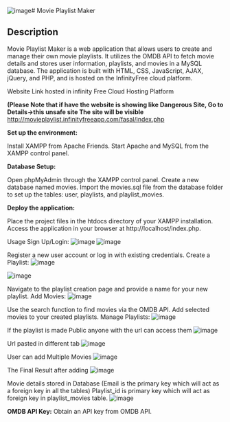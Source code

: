 ![image](https://github.com/mdmaaz16/movieplaylist/assets/171310868/c0db90e7-8a61-48ed-9d43-ba5ac8fcc8b7)# Movie Playlist Maker

## Description
Movie Playlist Maker is a web application that allows users to create and manage their own movie playlists. It utilizes the OMDB API to fetch movie details and stores user information, playlists, and movies in a MySQL database. The application is built with HTML, CSS, JavaScript, AJAX, jQuery, and PHP, and is hosted on the InfinityFree cloud platform.

Website Link hosted in infinity Free Cloud Hosting Platform 

**(Please Note that if have the website is showing like Dangerous Site, Go to Details->this unsafe site  The site will be visible**
http://movieplaylist.infinityfreeapp.com/fasal/index.php

**Set up the environment:**

Install XAMPP from Apache Friends.
Start Apache and MySQL from the XAMPP control panel.


**Database Setup:**

Open phpMyAdmin through the XAMPP control panel.
Create a new database named movies.
Import the movies.sql file from the database folder to set up the tables: user, playlists, and playlist_movies.

**Deploy the application:**

Place the project files in the htdocs directory of your XAMPP installation.
Access the application in your browser at http://localhost/index.php.

Usage
Sign Up/Login:
![image](https://github.com/mdmaaz16/movieplaylist/assets/171310868/6099b988-ca25-44d5-89bd-87052ea6691e)
![image](https://github.com/mdmaaz16/movieplaylist/assets/171310868/d2afa386-69d5-4676-b55a-2198e2ebf8cc)

Register a new user account or log in with existing credentials.
Create a Playlist:
![image](https://github.com/mdmaaz16/movieplaylist/assets/171310868/cbde28c3-0d8f-4c8f-b9e6-4b073028c628)

![image](https://github.com/mdmaaz16/movieplaylist/assets/171310868/0216e6c6-25b4-4be6-8385-5a36a38fd49d)

Navigate to the playlist creation page and provide a name for your new playlist.
Add Movies:
![image](https://github.com/mdmaaz16/movieplaylist/assets/171310868/9c494aa8-50e2-4219-8859-8478330c2c6d)


Use the search function to find movies via the OMDB API.
Add selected movies to your created playlists.
Manage Playlists:
![image](https://github.com/mdmaaz16/movieplaylist/assets/171310868/da300330-ad05-4f43-88a3-43a7f016a641)

If the playlist is made Public anyone with the url can access them
![image](https://github.com/mdmaaz16/movieplaylist/assets/171310868/b74de551-c137-43e7-ba89-322dd9e0a5f6)

Url pasted in different tab
![image](https://github.com/mdmaaz16/movieplaylist/assets/171310868/5d3b046c-41e7-49f1-96c8-ec34ffb55458)

User can add Multiple Movies
![image](https://github.com/mdmaaz16/movieplaylist/assets/171310868/1983e158-80e1-406f-9bbc-8e925dd2f1ef)

The Final Result after adding
![image](https://github.com/mdmaaz16/movieplaylist/assets/171310868/27e5b44e-1d48-44ed-8bb9-fbe972e47615)

Movie details stored in Database (Email is the primary key which will act as a foreign key in all the tables) Playlist_id is primary key which will act as foreign key in playlist_movies table. 
![image](https://github.com/mdmaaz16/movieplaylist/assets/171310868/a7658340-fdf9-454b-acdd-072622a09da9)

**OMDB API Key:**
Obtain an API key from OMDB API.





